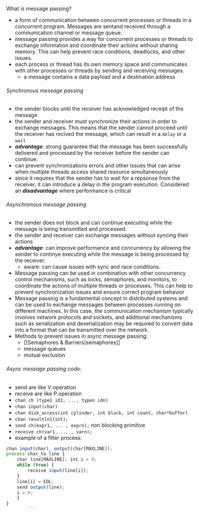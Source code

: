 
What is message passing?

- a form of communication between concurrent processes or threads in a concurrent program. Messages are sentand received through a communication channel or message queue.
- message passing provides a way for concurrent processes or threads to exchange information and coordinate their actions without sharing memory. This can help prevent race conditions, deadlocks, and other issues.
- each process or thread has its own memory space and communicates with other processes or threads by sending and receiving messages.
    - a message contains a data payload and a destination address

######  Synchronous message passing

- the sender blocks until the receiver has acknowledged receipt of the message
- the sender and receiver must synchronize their actions in order to exchange messages. This means that the sender cannot proceed until the receiver has recived the message, which can result in a `delay` or a `wait`
- ***advantage***: strong guarantee that the message has been successfully delivered and processed by the receiver before the sender can continue.
- can prevent synchronizations errors and other issues that can arise when multiple threads access shared resource simultaneously
- since it requires that the sender has to wait for a repsonse from the receiver, it can introduce a delay in the program execution. Considered an ***disadvantage*** where performance is critical

###### Asynchronous message passing
- the sender does not block and can continue executing while the message is being transmitted and processed.
- the sender and receiver can exchange messages without syncing their actions
- ***advantage***: can improve performance and concurrency by allowing the sender to continye executing while the message is being processed by the receiver.
	- aware: can cause issues with sync and race conditions.
- Message passing can be used in combination with other concurrency control mechanisms, such as locks, semaphores, and monitors, to coordinate the actions of multiple threads or processes. This can help to prevent synchronization issues and ensure correct program behavior
- Message passing is a fundamental concept in distributed systems and can be used to exchange messages between processes running on different machines. In this case, the communication mechanism typically involves network protocols and sockets, and additional mechanisms such as serialization and deserialization may be required to convert data into a format that can be transmitted over the network.
- Methods to prevent issues in async message passing:
    - [[Semaphores & Barriers|semaphores]]
    - message queues
    - mutual exclusion

###### Async message passing code:
- send are like V operation
- receive are like P operation
- `chan ch (type1 id1, ..., typen idn)`
- `chan input(char)`
- `chan disk_access(int cylinder, int block, int count, char*buffer)`
- `chan result[n](int);`
- `send ch(expr1, ... , exprn);`  non blocking primitive
- `receive ch(var1, ... , varn);`
- example of a filter process:

```jsx
chan input(char), output(char[MAXLINE]);
process char_to_line {
	char line[MAXLINE]; int i = 0;
	while (true) {
		receive input(line[i]);
	}
	line[i] = EOL;
	send output(line);
	i = 0;
	}
}
        ```